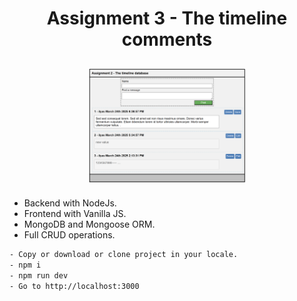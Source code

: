 <h1 align="center">Assignment 3 - The timeline comments</h1>
<p  align="center">
<img src="./front-end/images/front.png" alt="pelus" width="50%" height="50%" align="center" style="margin:10px">
</p>

- Backend with NodeJs.
- Frontend with Vanilla JS.
- MongoDB and Mongoose ORM.
- Full CRUD operations.

```bash
- Copy or download or clone project in your locale.
- npm i
- npm run dev
- Go to http://localhost:3000
```

